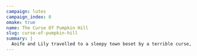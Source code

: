 ```yaml
---
campaign: lutes
campaign_index: 0
omake: true
name: The Curse Of Pumpkin Hill
slug: curse-of-pumpkin-hill
summary: |
  Aoife and Lily travelled to a sleepy town beset by a terrible curse, and unravelled the hidden truth behind the horrifying Headless Horse Man.
---
```

